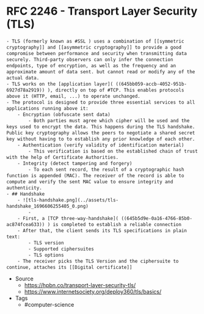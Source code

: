 # RFC 2246 - Transport Layer Security (TLS)
	- TLS (formerly known as #SSL ) uses a combination of [[symmetric cryptography]] and [[asymmetric cryptography]] to provide a good compromise between performance and security when transmitting data securely. Third-party observers can only infer the connection endpoints, type of encryption, as well as the frequency and an approximate amount of data sent. but cannot read or modify any of the actual data.
	- TLS works on the [application layer]( ((645bb059-accb-4052-951b-6927d78a2919)) ), directly on top of #TCP. This enables protocols above it (HTTP, email, ...) to operate unchanged.
	- The protocol is designed to provide three essential services to all applications running above it:
		- Encryption (obfuscate sent data)
			- Both parties must agree which cipher will be used and the keys used to encrypt the data. This happens during the TLS handshake. Public key cryptography allows the peers to negotiate a shared secret key without having to to establish any prior knowledge of each other.
		- Authentication (verify validity of identification material)
			- This verification is based on the established chain of trust with the help of Certificate Authorities.
		- Integrity (detect tampering and forgery)
			- To each sent record, the result of a cryptographic hash function is appended (MAC). The receiver of the record is able to compute and verify the sent MAC value to ensure integrity and authenticity.
	- ## Handshake
		- ![tls-handshake.png](../assets/tls-handshake_1696606255405_0.png)
			-
		- First, a [TCP three-way-handshake]( ((645b5d9e-0a16-4766-85b0-ac874fcea633)) ) is completed to establish a reliable connection
		- After that, the client sends its TLS specifications in plain text:
			- TLS version
			- Supported ciphersuites
			- TLS options
		- The receiver picks the TLS Version and the ciphersuite to continue, attaches its [[Digital certificate]]
- Source
	- https://hpbn.co/transport-layer-security-tls/
	- https://www.internetsociety.org/deploy360/tls/basics/
- Tags
	- #computer-science